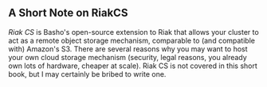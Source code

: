 ## A Short Note on RiakCS

*Riak CS* is Basho's open-source extension to Riak that allows your cluster to act as
a remote object storage mechanism, comparable to (and compatible with) Amazon's
S3. There are several reasons why you may want to host your own cloud storage mechanism
(security, legal reasons, you already own lots of hardware, cheaper at scale).
Riak CS is not covered in this short book, but I may certainly be bribed to
write one.

